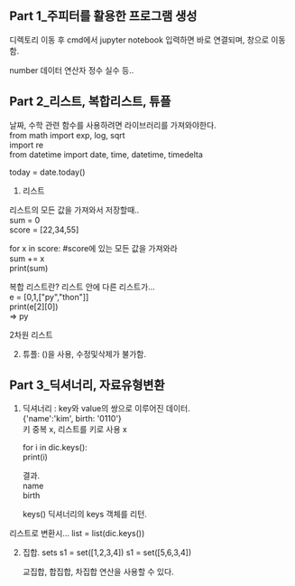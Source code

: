 ## Part 1_주피터를 활용한 프로그램 생성

디렉토리 이동 후 cmd에서 jupyter notebook 입력하면 바로 연결되며, 창으로 이동함.

number 데이터 연산자 정수 실수 등..


## Part 2_리스트, 복합리스트, 튜플

날짜, 수학 관련 함수를 사용하려면 라이브러리를 가져와야한다.  
from math import exp, log, sqrt  
import re  
from datetime import date, time, datetime, timedelta  

today = date.today()  

1) 리스트  

리스트의 모든 값을 가져와서 저장할때..  
sum = 0  
score = [22,34,55]  

for x in score:  #score에 있는 모든 값을 가져와라  
  sum += x  
print(sum)  

복합 리스트란? 리스트 안에 다른 리스트가...  
e = [0,1,["py","thon"]]  
print(e[2][0])  
=> py  

2차원 리스트 

2) 튜플: ()을 사용, 수정및삭제가 불가함.

## Part 3_딕셔너리, 자료유형변환 

1) 딕셔너리 : key와 value의 쌍으로 이루어진 데이터.  
   {'name':'kim', birth: '0110'}  
   키 중복 x, 리스트를 키로 사용 x  

   for i in dic.keys():  
    print(i)  

   결과.  
   name  
   birth


   keys() 딕셔너리의 keys 객체를 리턴.
   
  리스트로 변환시... list = list(dic.keys())

2) 집합. sets
   s1 =  set([1,2,3,4])
   s1 =  set([5,6,3,4])

   교집합, 합집합, 차집합 연산을 사용할 수 있다.

   